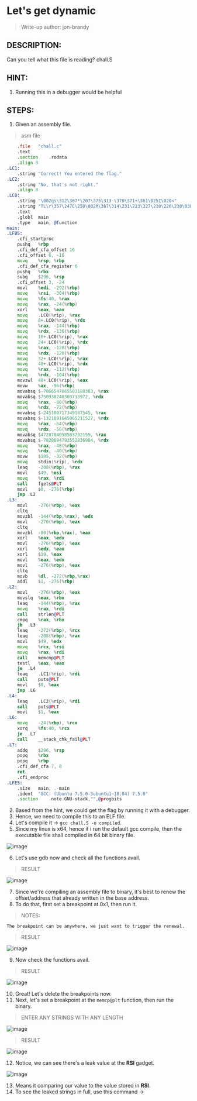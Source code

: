 # Let's get dynamic
> Write-up author: jon-brandy
## DESCRIPTION:
Can you tell what this file is reading? chall.S

## HINT:
1. Running this in a debugger would be helpful
## STEPS:
1. Given an assembly file.

> asm file

```asm
	.file	"chall.c"
	.text
	.section	.rodata
	.align 8
.LC1:
	.string	"Correct! You entered the flag."
.LC2:
	.string	"No, that's not right."
	.align 8
.LC0:
	.string	"\002qs\312\307*\207\375\313-\370\371+\361\025I\020<"
	.string	"TL\r\357\247C\250\002M\367\314\231\223\327\210\226\230\030\370\306*\205LX3\312\353Q\237\347"
	.text
	.globl	main
	.type	main, @function
main:
.LFB5:
	.cfi_startproc
	pushq	%rbp
	.cfi_def_cfa_offset 16
	.cfi_offset 6, -16
	movq	%rsp, %rbp
	.cfi_def_cfa_register 6
	pushq	%rbx
	subq	$296, %rsp
	.cfi_offset 3, -24
	movl	%edi, -292(%rbp)
	movq	%rsi, -304(%rbp)
	movq	%fs:40, %rax
	movq	%rax, -24(%rbp)
	xorl	%eax, %eax
	movq	.LC0(%rip), %rax
	movq	8+.LC0(%rip), %rdx
	movq	%rax, -144(%rbp)
	movq	%rdx, -136(%rbp)
	movq	16+.LC0(%rip), %rax
	movq	24+.LC0(%rip), %rdx
	movq	%rax, -128(%rbp)
	movq	%rdx, -120(%rbp)
	movq	32+.LC0(%rip), %rax
	movq	40+.LC0(%rip), %rdx
	movq	%rax, -112(%rbp)
	movq	%rdx, -104(%rbp)
	movzwl	48+.LC0(%rip), %eax
	movw	%ax, -96(%rbp)
	movabsq	$-7866547665503188383, %rax
	movabsq	$750938240303713972, %rdx
	movq	%rax, -80(%rbp)
	movq	%rdx, -72(%rbp)
	movabsq	$-245100717349187545, %rax
	movabsq	$-1321891645065211527, %rdx
	movq	%rax, -64(%rbp)
	movq	%rdx, -56(%rbp)
	movabsq	$4728704058583732155, %rax
	movabsq	$-7828694793552836984, %rdx
	movq	%rax, -48(%rbp)
	movq	%rdx, -40(%rbp)
	movw	$185, -32(%rbp)
	movq	stdin(%rip), %rdx
	leaq	-208(%rbp), %rax
	movl	$49, %esi
	movq	%rax, %rdi
	call	fgets@PLT
	movl	$0, -276(%rbp)
	jmp	.L2
.L3:
	movl	-276(%rbp), %eax
	cltq
	movzbl	-144(%rbp,%rax), %edx
	movl	-276(%rbp), %eax
	cltq
	movzbl	-80(%rbp,%rax), %eax
	xorl	%eax, %edx
	movl	-276(%rbp), %eax
	xorl	%edx, %eax
	xorl	$19, %eax
	movl	%eax, %edx
	movl	-276(%rbp), %eax
	cltq
	movb	%dl, -272(%rbp,%rax)
	addl	$1, -276(%rbp)
.L2:
	movl	-276(%rbp), %eax
	movslq	%eax, %rbx
	leaq	-144(%rbp), %rax
	movq	%rax, %rdi
	call	strlen@PLT
	cmpq	%rax, %rbx
	jb	.L3
	leaq	-272(%rbp), %rcx
	leaq	-208(%rbp), %rax
	movl	$49, %edx
	movq	%rcx, %rsi
	movq	%rax, %rdi
	call	memcmp@PLT
	testl	%eax, %eax
	je	.L4
	leaq	.LC1(%rip), %rdi
	call	puts@PLT
	movl	$0, %eax
	jmp	.L6
.L4:
	leaq	.LC2(%rip), %rdi
	call	puts@PLT
	movl	$1, %eax
.L6:
	movq	-24(%rbp), %rcx
	xorq	%fs:40, %rcx
	je	.L7
	call	__stack_chk_fail@PLT
.L7:
	addq	$296, %rsp
	popq	%rbx
	popq	%rbp
	.cfi_def_cfa 7, 8
	ret
	.cfi_endproc
.LFE5:
	.size	main, .-main
	.ident	"GCC: (Ubuntu 7.5.0-3ubuntu1~18.04) 7.5.0"
	.section	.note.GNU-stack,"",@progbits

```

2. Based from the hint, we could get the flag by running it with a debugger.
3. Hence, we need to compile this to an ELF file.
4. Let's compile it -> `gcc chall.S -o compiled`.
5. Since my linux is x64, hence if i run the default gcc compile, then the executable file shall compiled in 64 bit binary file.

![image](https://user-images.githubusercontent.com/70703371/222489483-594b1db6-89b5-4fc7-8d93-7bcc9d7ab523.png)


6. Let's use gdb now and check all the functions avail.

> RESULT

![image](https://user-images.githubusercontent.com/70703371/222489765-245f63a0-62f8-4da1-98f1-b4e2d06598e3.png)


7. Since we're compiling an assembly file to binary, it's best to renew the offset/address that already written in the base address.
8. To do that, first set a breakpoint at 0x1, then run it.

> NOTES:

```
The breakpoint can be anywhere, we just want to trigger the renewal.
```

> RESULT

![image](https://user-images.githubusercontent.com/70703371/222490762-36c8e1a1-861a-448a-a6ac-abefd3f74c12.png)


9. Now check the functions avail.

> RESULT

![image](https://user-images.githubusercontent.com/70703371/222490891-b64457de-fff8-41f4-9946-15a0fc782fe3.png)


10. Great! Let's delete the breakpoints now.
11. Next, let's set a breakpoint at the `memcp@plt` function, then run the binary.

> ENTER ANY STRINGS WITH ANY LENGTH

![image](https://user-images.githubusercontent.com/70703371/222491802-f2d19191-b3c8-49f5-bae3-df0ad835ae12.png)


> RESULT

![image](https://user-images.githubusercontent.com/70703371/222491925-6e5a1fc4-26de-4215-978f-fa868b5388b3.png)


12. Notice, we can see there's a leak value at the **RSI** gadget.

![image](https://user-images.githubusercontent.com/70703371/222492356-65b337f9-4fbd-4790-8bbf-78f638e26ba4.png)


13. Means it comparing our value to the value stored in **RSI**.
14. To see the leaked strings in full, use this command -> 

